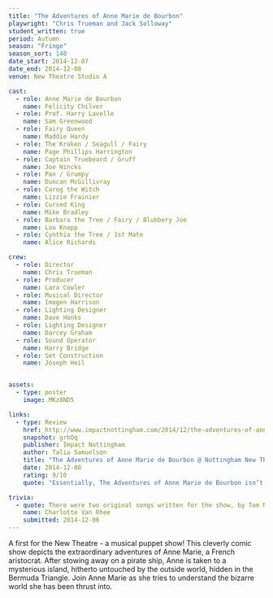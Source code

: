 ```yaml
---
title: "The Adventures of Anne Marie de Bourbon"
playwright: "Chris Trueman and Jack Solloway"
student_written: true
period: Autumn
season: "Fringe"
season_sort: 140
date_start: 2014-12-07
date_end: 2014-12-08
venue: New Theatre Studio A

cast:
  - role: Anne Marie de Bourbon
    name: Felicity Chilver
  - role: Prof. Harry Lavelle
    name: Sam Greenwood
  - role: Fairy Queen
    name: Maddie Hardy
  - role: The Kraken / Seagull / Fairy
    name: Page Phillips Harrington
  - role: Captain Truebeard / Gruff
    name: Joe Hincks
  - role: Pan / Grumpy
    name: Duncan McGillivray
  - role: Carog the Witch
    name: Lizzie Frainier
  - role: Cursed King
    name: Mike Bradley
  - role: Barbara the Tree / Fairy / Blubbery Joe
    name: Lou Knapp
  - role: Cynthia the Tree / 1st Mate
    name: Alice Richards

crew:
  - role: Director
    name: Chris Trueman
  - role: Producer
    name: Lara Cowler
  - role: Musical Director
    name: Imogen Harrison
  - role: Lighting Designer
    name: Dave Hanks
  - role: Lighting Designer
    name: Darcey Graham
  - role: Sound Operator
    name: Harry Bridge
  - role: Set Construction
    name: Joseph Heil


assets:
  - type: poster
    image: MKz8ND5

links:
  - type: Review
    href: http://www.impactnottingham.com/2014/12/the-adventures-of-anne-marie-de-bourbon-nottingham-new-theatre/
    snapshot: grhOq
    publisher: Impact Nottingham
    author: Talia Samuelson
    title: "The Adventures of Anne Marie de Bourbon @ Nottingham New Theatre"
    date: 2014-12-08
    rating: 9/10
    quote: "Essentially, The Adventures of Anne Marie de Bourbon isn’t really about its rather bland title character at all – it is about us. We repress the existentialist angst that Lavelle exhibits, harbor the insecurities that dog the ostensibly assured puppets; we are the actors behind that stage."

trivia:
  - quote: There were two original songs written for the show, by Tom Moore and Emilie Brittain.
    name: Charlotte Van Rhee
    submitted: 2014-12-06
---
```


A first for the New Theatre - a musical puppet show! This cleverly comic show depicts the extraordinary adventures of Anne Marie, a French aristocrat. After stowing away on a pirate ship, Anne is taken to a mysterious island, hitherto untouched by the outside world, hidden in the Bermuda Triangle. Join Anne Marie as she tries to understand the bizarre world she has been thrust into.
